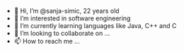 - 👋 Hi, I’m @sanja-simic, 22 years old 
- 👀 I’m interested in software engineering
- 🌱 I’m currently learning languages like Java, C++ and C
- 💞️ I’m looking to collaborate on ...
- 📫 How to reach me ...

<!---
sanja-simic/sanja-simic is a ✨ special ✨ repository because its `README.md` (this file) appears on your GitHub profile.
You can click the Preview link to take a look at your changes.
--->
